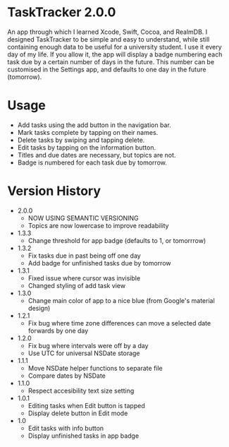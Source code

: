 TaskTracker 2.0.0
===========

An app through which I learned Xcode, Swift, Cocoa, and RealmDB. I designed TaskTracker to be simple and easy to understand, while still containing enough data to be useful for a university student. I use it every day of my life. If you allow it, the app will display a badge numbering each task due by a certain number of days in the future. This number can be customised in the Settings app, and defaults to one day in the future (tomorrow).

Usage
=====

- Add tasks using the add button in the navigation bar.
- Mark tasks complete by tapping on their names.
- Delete tasks by swiping and tapping delete.
- Edit tasks by tapping on the information button.
- Titles and due dates are necessary, but topics are not.
- Badge is numbered for each task due by tomorrow.

Version History
===============

- 2.0.0
	- NOW USING SEMANTIC VERSIONING
	- Topics are now lowercase to improve readability
- 1.3.3
	- Change threshold for app badge (defaults to 1, or tomorrrow)
- 1.3.2
	- Fix tasks due in past being off one day
	- Add badge for unfinished tasks due by tomorrow
- 1.3.1
   - Fixed issue where cursor was invisible
   - Changed styling of add task view
- 1.3.0
   - Change main color of app to a nice blue (from Google's material design)
- 1.2.1
   - Fix bug where time zone differences can move a selected date forwards by one day
- 1.2.0
   - Fix bug where intervals were off by a day
   - Use UTC for universal NSDate storage
- 1.1.1
   - Move NSDate helper functions to separate file
   - Compare dates by NSDate
- 1.1.0
   - Respect accesibility text size setting
- 1.0.1
   - Editing tasks when Edit button is tapped
   - Display delete button in Edit mode
- 1.0
   - Edit tasks with info button
   - Display unfinished tasks in app badge

